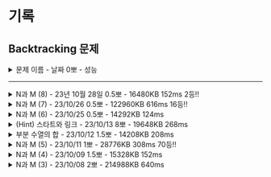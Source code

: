 # 기록
## Backtracking 문제

<details>
<summary>문제 이름 - 날짜 0뽀 - 성능</summary>
<div markdown="1">
<ul>
<li>공개한 1등 기록: </li>
<li>추정 시간 복잡도: </li>
<li>문제 핵심</li>
<ul>
    <li></li>    
    <li></li>  
</ul>
<li>어려웠던 부분 해결</li>
<ul>
    <li></li>
    <ul>
        <li></li>
    </ul>
    <li></li>
    <ul>
        <li></li>
    </ul>
</ul>
<li>순위 코드 분석 후 배운 점</li>
<ul>
    <li></li>
    <li></li>
    <li></li>
</ul>
<li>보충이 필요한 지식</li>
<ul>
    <li></li>
    <li></li>
</ul>
<li>~칭찬~</li>
<ul>
<li></li>
<ul><li></li></ul>
</ul>
</ul>
</div>
</details>

-----

<details>
<summary>N과 M (8) - 23년 10월 28일 0.5뽀 - 16480KB 152ms 2등!! </summary>
<div markdown="1">
<ul>
<li>공개한 1등 기록: 15780KB 152ms</li>
<li>문제 핵심<ul>
<li>비내림차순 순열 구하기</li>
</ul>
</li>
<li>어려웠던 부분 해결<ul>
<li>bubble 정렬 <pre><code class="lang-java"><span class="hljs-attr">arr[i]</span> = arr[j];
<span class="hljs-attr">arr[j]</span> = temp;
<span class="hljs-attr">temp</span> = arr[i];
</code></pre>
</li>
</ul>
</li>
<li>순위 코드 분석 후 배운 점<ul>
<li>main에서 사용하는 메서드를 위에 배치해야 더 빠름</li>
<li>for문이 for-each보다 빠르고, for문 내 비교 변수는 전역 변수보다 지역 변수(파라미터)가 더 빠름</li>
<li>Arrays.sort보다 버블 정렬이 메모리에서 미세하게 적음(다양한 사례 필요)</li>
</ul>
</li>
<li>보충이 필요한 지식<ul>
<li>버블 정렬 외의 정렬</li>
<li>sb에 ‘ ‘, “ “ 번갈아 넣어도 되는 이유? </li>
<li>상기 이유 더 빠른 이유, 통상적으로 더 빠른 게 맞는지 확인</li>
</ul>
</li>
<li>~칭찬~<ul>
<li>드디어… return을 제때 하고, 버블 정렬로 구현해 봤다!</li>
<li>와...  위치를 바꾸는 것만으로... 시간 차이가 나다니 신기하다...</li>
</ul>
</li>
</ul>
</div>
</details>


<details>
<summary>N과 M (7) - 23/10/26 0.5뽀 - 122960KB 616ms 16등!!</summary>
<div markdown="1">
<ul>
<li>공개한 1등 기록: 119408KB 568ms</li>
<li>문제 핵심<ul>
<li>중복 허용, 모슨 수열</li>
</ul>
</li>
<li>어려웠던 부분 해결<ul>
<li>return!!!!!!!!!!! </li>
</ul>
</li>
<li>순위 코드 분석 후 배운 점<ul>
<li>ans 배열을 주어진 범위로 초기화</li>
<li>sort를 버블 정렬로 구현!</li>
<li>for-each 사용</li>
</ul>
</li>
<li>보충이 필요한 지식<ul>
<li>버블 정렬이 Arrays.sort보다 빠른지?</li>
<li>ans 배열 초기화를 미리 하는 게 메모리 사용에 유의미한지?</li>
</ul>
</li>
<li>~칭찬~<ul>
<li>같은 문제를 반복해서 풀어서겠지만, 그래도! 순위권 뿌듯하다! 진짜 뚝딱뚝딱~! 10분도 안 돼서 푼 듯!</li>
</ul>
</li>
</ul>
</div>
</details>


<details>
<summary>N과 M (6) - 23/10/25 0.5뽀 - 14292KB 124ms</summary>
<div markdown="1">
<ul>
<li>공개한 1등 기록: 14224KB  120ms</li>
<li>문제 핵심<ul>
<li>오름차순 순열</li>
</ul>
</li>
<li>어려웠던 부분 해결<ul>
<li>return, i=cur, cur+1</li>
</ul>
</li>
<li>순위 코드 분석 후 배운 점<ul>
<li>visited 꼭 필요한 때만 하기!</li>
<li>arr[idx-1]≥num[i]처럼 직접 비교할 수 있음.</li>
</ul>
</li>
<li>보충이 필요한 지식<ul>
<li>idx, 함수 종료 조건</li>
</ul>
</li>
<li>~칭찬~<ul>
<li>그래도... 빠르게 풀어내긴 했다....  좀 더 기계적으로 착착 생각할 수 있게 노력하자~!</li>
</ul>
</li>
</ul>

</div>
</details>


<details>
<summary>(Hint) 스타트와 링크 - 23/10/13 8뽀 - 19648KB 268ms</summary>
<div markdown="1">
<ul>
<li>공개한 1등 기록: 14704KB 140ms </li>
<li>문제 핵심</li>
<ul>
    <li>조합을 이용해 N/2명씩 두 팀으로 나눠 팀 별합, 두 팀의 차 구하기</li>
    <li>한 팀이 정해지면 다른 팀은 나머지라는 점을 이용</li>
    <ul>
        <li>이미 구해 놓은 visited 이용 (N은 최대 20)</li>
    </ul>
    <li>동시에 합 구하기</li>
    <ul><li>이중 for문 내에서 조건 분기로 동시에 합 구하기</li></ul>
</ul>
<li>어려웠던 부분 해결</li>
<ul>
    <li>그동안 sb에 넣고 print만 해서 정작 넣어서 사용하는 법이 어려웠음</li>
    <ul><li>정답 코드에서 사용하진 않았지만, 조합은 배열 쌍을 다시 list에 저장하고, 수열은 결국 S는 2차원 배열이라는 점에서 배열의 idx 0,1 사용하는 방식으로 구현해냄.</li>
    <li>정답 코드에서는 결국 조합을 찾으면 바로 사용했는데, 그래서 N과 M 시리즈가 그냥 sb에 넣을 줄 알고, print하면 되는 식으로 출제되었나?</li>
    </ul>
    <li>초기 발상 - 시간 초과</li>
    <ol>
        <li>(N개에서 2/N개 만큼 조합 뽑고,(nC(n/2))/2번 하면 중복X 경우의 수 추출 - Start팀</li>
        <li>해당 조합을 나누는 건 숫자 한 개가 속한 조합을 전부 구하면 한 쪽은 Start, 다른 쪽은 Link로 나누어 sum, cnt를 두 번 연산하지 않아도 되기 때문.</li>
        <li>각 Start팀에 없는 Link 팀 구하기
        </li>
        <li>추출한 idx 조합 2개 뽑는 순열로 합 구하기 (Start, Link 팀 각각)
        </li>
        <li>Math.abs으로 각 팀의 sum 차 구하기</li>
    </ol>
    <li>발상 수정 - 시간 초과</li>
    <ol>
        <li>N개에서 2/N개 만큼 조합 전부 뽑기 - 반을 나누면 각 Start, Link 팀 완성</li>
        <li>추출한 idx 조합 전부 2개 뽑는 순열로 합 구하기
        </li>
        <li>Math.abs으로 각 팀의 sum 차 구하기</li>
    </ol>
    <li>힌트 확인 후 수정</li>
    <ul>
        <li>조합 내에서 팀이 정해지면, visited를 이용해 상대 팀을 바로 결정</li>
        <li>이중 for문 한 개 내에서 두 개의 팀 전부 합 구하기</li>
    </ul>
    <details>
<summary>틀린 코드</summary>
<div markdown="1">

    //처음부터 시간초과...
    
    import java.io.BufferedReader;
    import java.io.IOException;
    import java.io.InputStreamReader;
    import java.util.ArrayList;
    import java.util.List;
    import java.util.Map;
    import java.util.Scanner;
    import java.util.StringTokenizer;
    
    public class Main {
    static int N;
    static int[][] S;
    static boolean[] visited;
    static int[] comb;
    static int[] perm;
    static ArrayList<List<Integer>> combList = new ArrayList();
    // static StringBuilder sb = new StringBuilder();
    static int sum = 0;

	public static void main(String[] args) throws IOException {

		BufferedReader br = new BufferedReader(new InputStreamReader(System.in));
		StringTokenizer st = new StringTokenizer(br.readLine());
		N = Integer.parseInt(st.nextToken());
		S = new int[N + 1][N + 1];
		visited = new boolean[N];
		comb = new int[N / 2];
		perm = new int[N / 2];

		for (int i = 1; i <= N; i++) {
			st = new StringTokenizer(br.readLine());
			for (int j = 1; j <= N; j++) {
				S[i][j] = Integer.parseInt(st.nextToken());
			}
		}//입력 및 초기화 완료

		// sb = new StringBuilder();
		startAndLinkComb(0, 0);

		int[] sumArr = new int[combList.size()];
		int cnt = 0;
		for (List<Integer> item : combList) {
			// System.out.println(">>>");
			sum = 0;
			// sb = new StringBuilder();
			visited = new boolean[N];
			sumArr[cnt++] = startAndLinkPerm(item, 0);
			// System.out.println("sum = " + sum);
			// System.out.println(sb);
		}

		int lastIdx = sumArr.length - 1;
		int minSum = Integer.MAX_VALUE;
		for (int i = 0; i < sumArr.length / 2; i++) {
			int sum = Math.abs(sumArr[i] - sumArr[lastIdx - i]);
			minSum = Math.min(sum, minSum);
		}
		System.out.println(minSum);
		// System.out.println("----------");
		// System.out.println(sb);
	}


	static void startAndLinkComb(int depth, int cur) {
		//comb = new int[N/2][2];
		//(N개에서 2/N개 만큼 조합 뽑기(nC(n/2))%2번 하면 중복X 경우의 수 추출

		if (depth == N / 2) {
			ArrayList<Integer> tempList = new ArrayList<>();
			for (int i = 0; i < N / 2; i++) {
				// sb.append(comb[i]).append(" ");
				tempList.add(comb[i]);
			}
			// sb.append("\n");
			combList.add(tempList);
			return;
		}

		for (int i = cur; i < N; i++) {

			//이 조건 왜 여기? 재귀 끝나고가 왜 아니지?
			// if (depth == 0 & i > 0)
			// 	return;

			if (visited[i]) {
				continue;
			}

			visited[i] = true;
			comb[depth] = i + 1;
			startAndLinkComb(depth + 1, i);
			visited[i] = false;
		}

	}

	static int startAndLinkPerm(List<Integer> item, int depth) {
		if (depth == 2) {
			sum += S[perm[0]][perm[1]];
			// sb.append(perm[0]).append(" ").append(perm[1]).append(" ");
			// sb.append(", S: ").append(S[perm[0]][perm[1]]);
			// sb.append('\n');
		}

		for (int i = 0; i < N / 2; i++) {
			if (visited[i]) {
				continue;
			}
			visited[i] = true;
			perm[depth] = item.get(i);
			startAndLinkPerm(item, depth + 1);
			visited[i] = false;
		}

		return sum;

	}

    }       
</div>
</details>

</ul>
<li>순위 코드 분석 후 배운 점</li>
<ul>
    <li>섬의 개수와 비슷하게 for 없이 그냥 재귀로만 조합 가능, 확인한 상위권 전부 이렇게 풀이.</li>
    <ul><li>재귀함수로 들어온 수 +1 재귀, 여기까지만 하는 재귀 총 2개를 다시 돌리면서 전체 조합 탐색</li></ul>
</ul>
<li>보충이 필요한 지식</li>
<ul>
    <li>초기에 조합 -> 순열로 진행하는 건 어느 부분에서 시간 초과가 나는 걸까? (저 발상 자체가 시간 초과인지, 내가 잘못 짠 건지)</li>
    <li>조합 구할 때 재귀 내에서 분기하는 법을 더 공부하기, 특히 idx 이용와 sum 구하는 방식</li>
    <li>구한 조합을 저장하는 방법</li>
    <li>하기 코드는 조합 함수 for의 맨 위에 위치해야 원하는 대로(1번 선수일 때만 조합을 구하고 싶은 것, 그게 절반이니까.) 동작하는데, 그 이유는? (처음에는 for의 마지막에 놓음, 조합 재귀가 끝난 후 다시 돌 때 검사해도 충분하다 생각함) 
 
    if (depth == 0 & i > 0)
	return;

</li>
    <li>N개를 뽑는 게 정해져 있는 경우, 숫자 한 개가 들어있는 조합을 전부 구하면 나머지는 각각의 경우에 대응하는 나머지가 구해지는 점. -> 전부 확인해 보고야 확신, 이에 대해서 좀 더 수학적으로 설명(검증)할 수 있으면 좋겠음.</li>
</ul>
<li>~칭찬~</li>
<ul>
<li>어떻게 푸는지는 떠올렸다! 잘했다! visited로 이용하는 것 등 있는 변수, 조건을 최대한 잘 활용할 생각을 더 열심히 하면 되겠다! 조건문과 재귀함수만 이용한 탐색도 좀 더 공부하면 된다!</li>
</ul>
</ul>
</div>
</details>


<details>
<summary>부분 수열의 합 - 23/10/12 1.5뽀 - 14208KB 208ms</summary>
<div markdown="1">
<ul>
<li>공개한 1등 기록: 14068KB 124ms </li>
<li>문제 핵심</li>
<ul>
    <li>조합 + 합 비교</li>   

    //depth==depthLimit sum이 S인지 확인 후 return
    //조합 찾기
        //이전 idx+1부터 방문했는지 확인 후 방문하지 않은 곳 선택해 재귀

</ul>
<li>어려웠던 부분 해결</li>
<ul>
    <li>중복 제거를 의도했으나 조합 3개부터는 중복이 들어감.</li>
    <ul>
        <li>이전에는 i=depth여서 arr[i]일 때 중복이었음. i=cur로 해결</li>
    </ul>
</ul>
<li>순위 코드 분석 후 배운 점</li>
<ul>
    <li>성환님 코드 확인 -> main에서 digit 정하지 않고, 재귀함수에서 i=cur로 그냥 for 돌리기만 해도 모든 조합 구해짐.(순서대로가 아닐 뿐) sum==S 확인하는 과정을 재귀마다 하면 모든 조합에 대해 비교.</li>
    <li>순위권에 대해서는... 조금 더 공부 필요</li>
</ul>
<li>보충이 필요한 지식</li>
<ul>
    <li>오름차순으로 정렬 후 sum>S인 경우 return -> 반례가 뭘까? 왜 틀리지?</li>
    <li>visited를 없애는 방법이 있을까?</li>
    <li>비트 연산자를 활용하는 이유?</li>
    <li>재귀함수의 동작 과정에 대해서 조금 더 공부하기. - for문 내 i=cur 설정만으로도 모든 조합을 구한다는 것.</li>
    <li>확인한 순위권에서는 전부 하기 코드와 같이 진행했는데, 잘 감이 안 옴.</li>   

    backtracking(depth + 1, sum);   
    backtracking(depth + 1, sum + arr[depth]);
</ul>
<li>~칭찬~</li>
<ul>
<li>idx 오류가 자꾸 발생하지만, 그래도 빠르게 문제 파악한 덕에 정답 도출까지 오래 걸리지는 않음!</li>
</ul>
</ul>
</div>
</details>
<details>
<summary>N과 M (5) - 23/10/11 1뽀 - 28776KB 308ms 70등!!</summary>
<div markdown="1">
<ul>
<li>공개한 1등 기록: 28372KB 268ms</li>
<li>문제 핵심</li>
<ul>
    <li>입력 받은 수로 순열 구하기</li>    
    <li>입력 받은 수와 digit의 idx 설정에 유의</li>  
</ul>
<li>어려웠던 부분 해결</li>
<ul>
    <li>sb에 공백 추가가 아니라 공백을 출력해서 오류</li>
    <ul>
        <li>컴파일러는 잘못하지 않는다...</li>
    </ul>
    <li>result, numArr를 따로 구현하지 않아 이상한 수 출력 </li>
    <ul><li>역시 구조화를 해야 함.</li>
    </ul>
</ul>
<li>순위 코드 분석 후 배운 점</li>
<ul>
    <li>로직은 거의 비슷</li>
    <li>추후 파라미터로 문자열 넘기기 도전</li>
</ul>
<li>보충이 필요한 지식</li>
<ul>
    <li>dfs-for 내에서 조건 맞으면 시행하는 것보다 continue로 구현하면 더 빠른가?</li>
</ul>
<li>~칭찬~</li>
<ul>
<li>뚝딱뚝딱~ 구조를 짜고 했다면 더 좋았겠지만, 늘어지는 것보단 풀기를 택해서 풀어낸 게 장하다!</li>
<li>N과 M은.. 그래도 이제 진짜... 어느 정도는 익힌 듯.</li>
</ul>
</ul>
</div>
</details>

<details>
<summary>N과 M (4) - 23/10/09 1.5뽀 - 15328KB 152ms</summary>
<div markdown="1">
<ul>
<li>공개한 1등 기록: 15488KB 136ms</li>
<li>문제 핵심</li>
<ul>
    <li>중복 허용</li>    
    <li>비내림차순</li>  
</ul>
<li>어려웠던 부분 해결</li>
<ul>
    <li>중복 허용, 비내림차순</li>
    <ul>
        <li>수열 loop에서 루프 시작값 설정에 따라 중복 허용 및 비 내림차순 구현</li>
    </ul>
    <li>char[] idx</li>
    <ul>
        <li>2*M+1, 2*M-1 헷갈리는 등 자잘한 idx 오류 -> 배열에 담길 수 써보고 그대로 구현</li>
        <li>for 내에서의 변수를 i가 아닌 (for에서는 상수인) M으로 설정해 오류 -> 디버깅으로 실제 들어가는 값 확인해 정정</li>
    </ul>
</ul>
<li>순위 코드 분석 후 배운 점</li>
<ul>
    <li>시간 복잡도 고려시, for를 줄이는 게 더 나음.</li>
    <ul>
    <li>sb.append(arr[i]).append(' ')와 각 공백 포함 arr[i]에서 sb.append(arr[i]); loop를 도는 수에서 유의미한 시간 차이가 발생한 걸로 추정.</li>
    </ul>
    <li>M이 depth라는 점을 제대로 인지함.</li>
    <li>char[2*M] 대신 비트연산자 사용</li>
</ul>
<li>보충이 필요한 지식</li>
<ul>
    <li>int를 char로 변환하는 과정에 유의미한 시간이 소요되는지</li> 
</ul>
<li>~칭찬~</li>
<ul>
<li>어제 배운 거 활용함!</li>
<ul><li>char[]에 저장, main에서 공백 및 줄바꿈 초기화 해 backtracking 함수 내에서는 최소한 동작만 하도록 구현</li></ul>
</ul>
</ul>
</div>
</details>


<details>
<summary>N과 M (3) - 23/10/08 2뽀 - 214988KB 640ms</summary>
<div markdown="1">
<ul>
<li>공개한 1등 기록: 64840KB 364ms</li>
<li>문제 핵심</li>
<ul>
    <li>중복 숫자를 허용한 수열</li>    
    <li>depth==3마다 print 출력 시 촉박한 시간 해결</li>  
</ul>
<li>어려웠던 부분 해결</li>
<ul>
    <li>1 2 1 이후 1 2 2가 아닌 2 1 2 출력</li>
    <ul>
        <li>list.remove((Integer)idx)여서 중복인 경우 앞부터 지워줬기에 오류, depth 위치를 지워주도록 수정</li>
    </ul>
    <li>시간 초과</li>
    <ul>
        <li>시간 초과 해결을 위해 StringBuilder 사용, 마지막에 한번에 print</li>
    </ul>
</ul>
<li>순위 코드 분석 후 배운 점</li>
<ul>
    <li>list 대신 array 사용 시 remove 작업 없이 해당 idx의 값만 재할당하면 됨.</li>
    <li>array를 char 타입으로 선언 후 “ “, “\n”를 미리 main에서 초기화해 놓으면 재귀 함수 내 단계가 간략해짐.</li>
    <li>파라미터로 한 줄의 입력을 넘겨 줄 수도 있음. 예) 초기화: ""+i+" " →  k+i+" "  </li>
</ul>
<li>보충이 필요한 지식</li>
<ul>
    <li>buffer, StringBuilder 개념</li>
    <li>int와 char 변환, 예) (char)(i + '0')</li>
</ul>
</ul>
</div>
</details>
